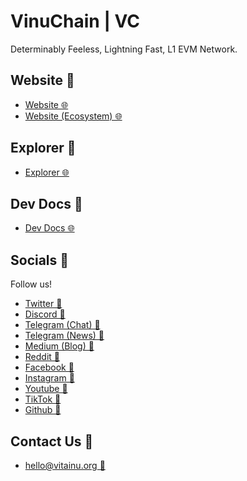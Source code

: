 # VinuChain | VC
Determinably Feeless, Lightning Fast, L1 EVM Network.

## Website 🔗
- [Website 🌐](https://vinuchain.org)
- [Website (Ecosystem) 🌐](https://vinu.org)

## Explorer 🔗
- [Explorer 🌐](https://vinuscan.com)

## Dev Docs 🔗
- [Dev Docs 🌐]([https://vita-inu.gitbook.io/vinuchain/)

## Socials 🔗
Follow us!
- [Twitter 💬](https://twitter.com/vinuchain)
- [Discord 💬](https://discord.gg/vinu)
- [Telegram (Chat) 💬](https://t.me/vitainu)
- [Telegram (News) 💬](https://t.me/vinu_news)
- [Medium (Blog) 💬](https://medium.com/@vitainu)
- [Reddit 💬](https://reddit.com/r/vitainu)
- [Facebook 💬](https://facebook.com/vitainucoin)
- [Instagram 💬](https://instagram.com/vinuchaindao)
- [Youtube 💬](https://youtube.com/@VitaInuCoin)
- [TikTok 💬](https://tiktok.com/@vitainucoin)
- [Github 💬](https://github.com/vita-inu)

## Contact Us 🔗
- [hello@vitainu.org 📧](mailto:hello@vitainu.org)
